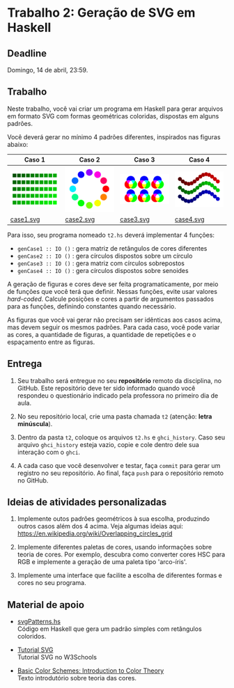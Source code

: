 # Trabalho 2: Geração de SVG em Haskell

## Deadline

Domingo, 14 de abril, 23:59.

## Trabalho

Neste trabalho, você vai criar um programa em Haskell para gerar arquivos em formato SVG com formas geométricas coloridas, dispostas em alguns padrões.

Você deverá gerar no mínimo 4 padrões diferentes, inspirados nas figuras abaixo:

| Caso 1 | Caso 2 | Caso 3 | Caso 4 |  
| --- | --- | --- | --- |  
| <img src="case1.png" width="150"> | <img src="case2.png" width="150"> | <img src="case3.png" width="150"> | <img src="case4.png" width="150"> |  
| [case1.svg](case1.svg) | [case2.svg](case2.svg) | [case3.svg](case3.svg) | [case4.svg](case4.svg) |  

Para isso, seu programa nomeado `t2.hs` deverá implementar 4 funções: 
- `genCase1 :: IO ()` : gera matriz de retângulos de cores diferentes
- `genCase2 :: IO ()` : gera círculos dispostos sobre um círculo
- `genCase3 :: IO ()` : gera matriz com círculos sobrepostos
- `genCase4 :: IO ()` : gera círculos dispostos sobre senoides

A geração de figuras e cores deve ser feita programaticamente, por meio de funções que você terá que definir. Nessas funções, evite usar valores *hard-coded*. Calcule posições e cores a partir de argumentos passados para as funções, definindo constantes quando necessário.

As figuras que você vai gerar não precisam ser idênticas aos casos acima, mas devem seguir os mesmos padrões. Para cada caso, você pode variar as cores, a quantidade de figuras, a quantidade de repetições e o espaçamento entre as figuras.


## Entrega

 1. Seu trabalho será entregue no seu **repositório** remoto da disciplina, no GitHub. Este repositório deve ter sido informado quando você respondeu o questionário indicado pela professora no primeiro dia de aula. 

 2. No seu repositório local, crie uma pasta chamada `t2` (atenção: **letra minúscula**).

 3. Dentro da pasta `t2`, coloque os arquivos `t2.hs` e `ghci_history`. Caso seu arquivo `ghci_history` esteja vazio, copie e cole dentro dele sua interação com o `ghci`.

 4. A cada caso que você desenvolver e testar, faça `commit` para gerar um registro no seu repositório. Ao final, faça `push` para o repositório remoto no GitHub.


## Ideias de atividades personalizadas

 1. Implemente outos padrões geométricos à sua escolha, produzindo outros casos além dos 4 acima. Veja algumas ideias aqui: https://en.wikipedia.org/wiki/Overlapping_circles_grid

 2. Implemente diferentes paletas de cores, usando informações sobre teoria de cores. Por exemplo, descubra como converter cores HSC para RGB e implemente a geração de uma paleta tipo 'arco-íris'.

 3. Implemente uma interface que facilite a escolha de diferentes formas e cores no seu programa.


## Material de apoio

- [svgPatterns.hs](svgPatterns.hs)  
  Código em Haskell que gera um padrão simples com retângulos coloridos.

- [Tutorial SVG](https://www.w3schools.com/graphics/svg_intro.asp)  
  Tutorial SVG no W3Schools

- [Basic Color Schemes: Introduction to Color Theory](http://www.tigercolor.com/color-lab/color-theory/color-theory-intro.htm)  
  Texto introdutório sobre teoria das cores.

